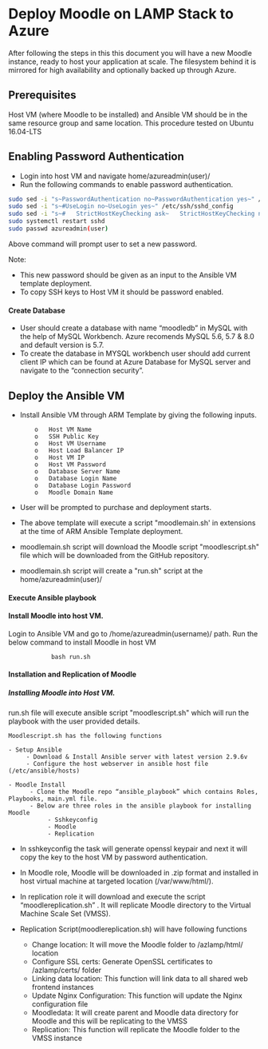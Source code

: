 # Deploy Moodle on LAMP Stack to Azure

After following the steps in this this document you will have a new Moodle instance, ready to host your application at scale.
The filesystem behind it is mirrored for high availability and
optionally backed up through Azure.


## Prerequisites

Host VM (where Moodle to be installed) and Ansible VM should be in the same resource group and same location.
This procedure tested on Ubuntu 16.04-LTS

## Enabling Password Authentication  
- Login into host VM and navigate home/azureadmin(user)/ 
- Run the following commands to enable password authentication.

```sh
sudo sed -i "s~PasswordAuthentication no~PasswordAuthentication yes~" /etc/ssh/sshd_config
sudo sed -i "s~#UseLogin no~UseLogin yes~" /etc/ssh/sshd_config
sudo sed -i "s~#   StrictHostKeyChecking ask~   StrictHostKeyChecking no~" /etc/ssh/ssh_config
sudo systemctl restart sshd
sudo passwd azureadmin(user)
```

Above command will prompt user to set a new password.

Note: 
- This new password should be given as an input to the Ansible VM template deployment.
- To copy SSH keys to Host VM it should be password enabled.

#### Create Database

- User should create a database with name “moodledb” in MySQL with the help of MySQL Workbench.
     Azure recomends MySQL 5.6, 5.7 & 8.0 and default version is 5.7.
- To create the database in MYSQL workbench user should add current client IP which can be found at Azure Database for MySQL server and navigate to the “connection security”. 

## Deploy the Ansible VM

-	Install Ansible VM through ARM Template by giving the following inputs.

            o	Host VM Name
            o	SSH Public Key
            o	Host VM Username
            o	Host Load Balancer IP
            o	Host VM IP
            o	Host VM Password
            o	Database Server Name
            o	Database Login Name
            o	Database Login Password
            o	Moodle Domain Name

-   User will be prompted to purchase and deployment starts.

-	The above template will execute a script "moodlemain.sh' in extensions at the time of ARM Ansible Template deployment.
-	moodlemain.sh script will download the Moodle script "moodlescript.sh" file which will be downloaded from the GitHub repository.
-	moodlemain.sh script will create a "run.sh" script at the home/azureadmin(user)/ 


#### Execute Ansible playbook

#### Install Moodle into host VM.

Login to Ansible VM and go to /home/azureadmin(username)/ path.
Run the below command to install Moodle in host VM
                
                bash run.sh


#### Installation and Replication of Moodle

##### Installing Moodle into Host VM.

run.sh file will execute ansible script "moodlescript.sh" which will run the playbook with the user provided details.
    
    Moodlescript.sh has the following functions 

    - Setup Ansible
         - Download & Install Ansible server with latest version 2.9.6v
         - Configure the host webserver in ansible host file (/etc/ansible/hosts)

    - Moodle Install
          - Clone the Moodle repo “ansible_playbook” which contains Roles, Playbooks, main.yml file.
          - Below are three roles in the ansible playbook for installing Moodle
               - Sshkeyconfig
               - Moodle
               - Replication

- In sshkeyconfig the task will generate openssl keypair and next it will copy the key to the host VM by password authentication.

- In Moodle role, Moodle will be downloaded in .zip format and installed in host virtual machine at targeted location (/var/www/html/).

- In replication role it will download and execute the script “moodlereplication.sh” . It will replicate Moodle directory to the Virtual Machine Scale Set (VMSS). 

- Replication Script(moodlereplication.sh) will have following functions
    - Change location: It will move the Moodle folder to /azlamp/html/ location
    - Configure SSL certs: Generate OpenSSL certificates to /azlamp/certs/ folder
    - Linking data location:  This function will link data to all shared  web frontend instances
    - Update Nginx Configuration: This function will update the Nginx configuration file
    - Moodledata: It will create parent and Moodle data directory for Moodle and this will be replicating to the VMSS
    - Replication: This function will replicate the Moodle folder to the VMSS instance

